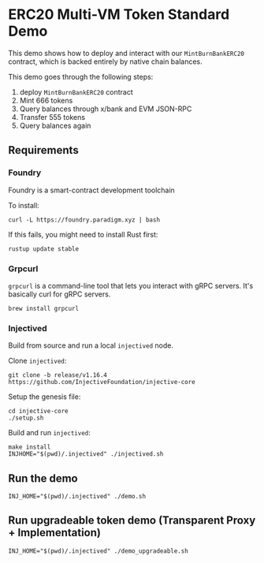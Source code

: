 # ERC20 Multi-VM Token Standard Demo

This demo shows how to deploy and interact with our `MintBurnBankERC20` contract,
which is backed entirely by native chain balances.

This demo goes through the following steps:

1) deploy `MintBurnBankERC20` contract
2) Mint 666 tokens
3) Query balances through x/bank and EVM JSON-RPC
4) Transfer 555 tokens
5) Query balances again

## Requirements

### Foundry

Foundry is a smart-contract development toolchain

To install:

```
curl -L https://foundry.paradigm.xyz | bash
```

If this fails, you might need to install Rust first:

```
rustup update stable
```

### Grpcurl

`grpcurl` is a command-line tool that lets you interact with gRPC servers. It's
basically curl for gRPC servers.

```
brew install grpcurl
```

### Injectived

Build from source and run a local `injectived` node.

Clone `injectived`:

```
git clone -b release/v1.16.4 https://github.com/InjectiveFoundation/injective-core 
```

Setup the genesis file:

```
cd injective-core
./setup.sh
```

Build and run `injectived`:

```
make install
INJHOME="$(pwd)/.injectived" ./injectived.sh
```

## Run the demo

```
INJ_HOME="$(pwd)/.injectived" ./demo.sh
```

## Run upgradeable token demo (Transparent Proxy + Implementation)

```
INJ_HOME="$(pwd)/.injectived" ./demo_upgradeable.sh
```
